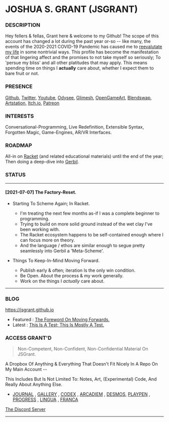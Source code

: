 #  JOSHUA S. GRANT (JSGRANT)
### DESCRIPTION
Hey fellers & fellas, Grant here & welcome to my Github! The scope of this account has changed a lot during the past year or-so -- like many, the events of the 2020-2021 COVID-19 Pandemic has caused me to [reevalutate my life]() in some nontrivial ways. This profile has become the manifestation of that lingering affect and the promises to not take myself so seriously; To 'persue my bliss' and all other platitudes that may apply. This means spending time on things I **actually** care about, whether I expect them to bare fruit or not. 

### PRESENCE

[Github](https://github.com/jsgrant), [Twitter](https://twitter.com/jsg_dev), [Youtube](https://www.youtube.com/channel/UCCSmzXaiDjm0RcL8OVHZ74w), [Odysee](https://odysee.com/@jsgrant), [Glimesh](glimesh.tv/jsgrant), [OpenGameArt](https://opengameart.org/users/jsgrant), [Blendswap](https://blendswap.com/profile), [Artstation](https://www.artstation.com/jsgrant), [Itch.io](https://jsgrant.itch.io/), [Patreon](https://patreon.com/jsgrant)

### INTERESTS
Conversational-Programming, Live Redefinition, Extensible Syntax, Forgotten Magic, Game-Engines, AR/VR Interfaces.

### ROADMAP
All-in on [Racket](https://racket-lang.org/) (and related educational materials) until the end of the year; Then doing a deep-dive into [Gerbil](https://cons.io/).

### STATUS
-----
#### [2021-07-07] The Factory-Reset.
- Starting To Scheme Again; In Racket.
   - I'm treating the next few months as-if I was a complete beginner to programming.
   - Trying to build on more solid ground instead of the wet clay I've been working with.
   - The Racket ecosystem happens to be self-contained enough where I can focus more on theory.
   - And the language / ethos are similar enough to segue pretty seamlessly into Gerbil a 'Meta-Scheme'.

- Things To Keep-In-Mind Moving Forward.
   - Publish early & often; iteration Is the only win condition.
   - Be Open. About the process & my work generally.
   - Work on the things I *actually* care about.

-----

### BLOG
https://jsgrant.github.io
- Featured : [The Foreword On Moving Forwards.]()
- Latest : [This Is A Test; This Is Mostly A Test.]()

### ACCESS GRANT'D
> Non-Competent, Non-Confident, Non-Confidential Material On JSGrant.

A Dropbox Of Anything & Everything That Doesn't Fit Nicely In A Repo On My Main Account --

This Includes But Is Not Limited To: Notes, Art, (Experimental) Code, And Really About Anything Else.

- [JOURNAL](https://github.com/ACCESS-GRANTD/JOURNAL) , [GALLERY](https://github.com/ACCESS-GRANTD/GALLERY) , [CODEX](https://github.com/ACCESS-GRANTD/CODEX) , [ARCADIEM](https://github.com/ACCESS-GRANTD/ARCADIEM) , [DESMOS](https://github.com/ACCESS-GRANTD/DESMOS), [PLAYPEN](https://github.com/ACCESS-GRANTD/PLAYPEN) , [PROGRESS](https://github.com/ACCESS-GRANTD/PROGRESS) , [LINGUA](https://github.com/ACCESS-GRANTD/LINGUA) , [FRANCA](https://github.com/ACCESS-GRANTD/FRANCA)

[The Discord Server]()

---

<!--

**jsgrant/jsgrant** is a ✨ _special_ ✨ repository because its `README.md` (this file) appears on your GitHub profile.

Here are some ideas to get you started:

- 🔭 I’m currently working on ...
- 🌱 I’m currently learning ...
- 👯 I’m looking to collaborate on ...
- 🤔 I’m looking for help with ...
- 💬 Ask me about ...
- 📫 How to reach me: ...
- 😄 Pronouns: ...
- ⚡ Fun fact: ...
-->

